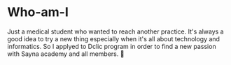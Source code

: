 # Who-am-I
Just a medical student who wanted to reach another practice. It's always a good idea to try a new thing especially when it's all about technology and informatics. So I applyed to Dclic program in order to find a new passion with Sayna academy and all members. 🌠
